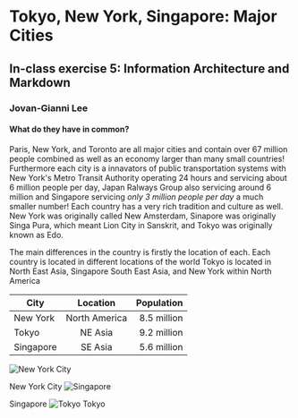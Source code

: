



# Tokyo, New York, Singapore:  Major Cities
## In-class exercise 5: Information Architecture and Markdown 
### Jovan-Gianni Lee 

#### What do they have in common?

 Paris, New York, and Toronto are all major cities and contain over 67 million people combined as well as an economy larger than many small countries! Furthermore each city is a innavators of public transportation systems with New York's Metro Transit Authority operating 24 hours and servicing about 6 million people per day, Japan Ralways Group also servicing around 6 million and Singapore servicing *only 3 million people per day* a much smaller number! Each country has a very rich tradition and culture as well. New York was originally called New Amsterdam, Sinapore was originally Singa Pura, which meant Lion City in Sanskrit, and Tokyo was originally known as Edo. 
 
 The main differences in the country is firstly the location of each. Each country is located in different locations of the world Tokyo is located in North East Asia, Singapore South East Asia, and New York within North America</p>



| City          | Location      | Population  |
| ------------- |:-------------:| -----------:|
| New York      | North America | 8.5 million |
| Tokyo         | NE Asia       | 9.2 million |
| Singapore     | SE Asia       | 5.6 million |


![New York City](/media/nyc.jpg)

New York City
![Singapore](../media/singapore.jpg)

Singapore
![Tokyo](/media/tokyo.jpg)
Tokyo


